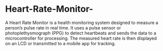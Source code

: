# Heart-Rate-Monitor-
A Heart Rate Monitor is a health monitoring system designed to measure a person’s pulse rate in real time. It uses a pulse sensor or photoplethysmograph (PPG) to detect heartbeats and sends the data to a microcontroller for processing. The measured heart rate is then displayed on an LCD or transmitted to a mobile app for tracking.
